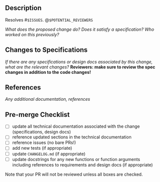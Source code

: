 ## Description

Resolves #`$ISSUES`. @`$POTENTIAL_REVIEWERS`

*What does the proposed change do? Does it satisfy a specification? Who worked on this previously?*

## Changes to Specifications

*If there are any specifications or design docs associated by this change, what are the relevant changes?*
**Reviewers: make sure to review the spec changes in addition to the code changes!**

## References

*Any additional documentation, references*

## Pre-merge Checklist
- [ ] update all technical documentation associated with the change (specifications, design docs)
- [ ] reference updated sections in the technical documentation
- [ ] reference issues (no bare PRs!)
- [ ] add new tests (if appropriate)
- [ ] update `CHANGELOG.md` (if appropriate)
- [ ] update docstrings for any new functions or function arguments including references to requirements and design docs (if appropriate)

Note that your PR will not be reviewed unless all boxes are checked.

